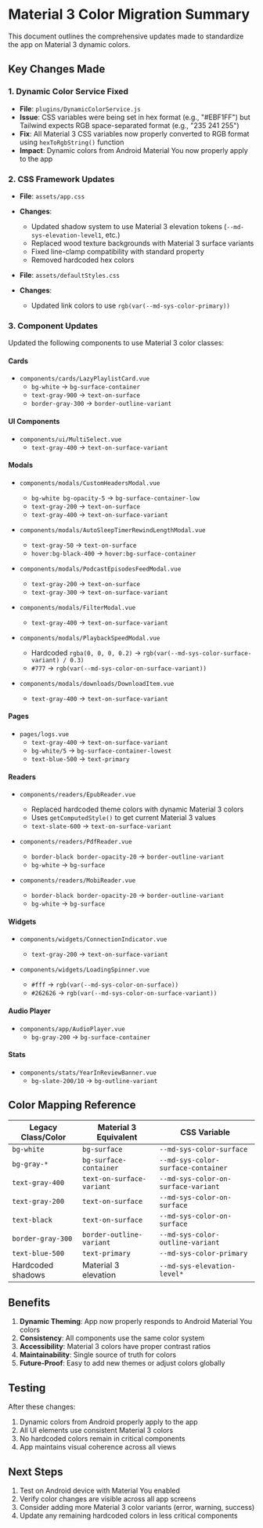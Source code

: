 # Material 3 Color Migration Summary

This document outlines the comprehensive updates made to standardize the app on Material 3 dynamic colors.

## Key Changes Made

### 1. Dynamic Color Service Fixed
- **File**: `plugins/DynamicColorService.js`
- **Issue**: CSS variables were being set in hex format (e.g., "#EBF1FF") but Tailwind expects RGB space-separated format (e.g., "235 241 255")
- **Fix**: All Material 3 CSS variables now properly converted to RGB format using `hexToRgbString()` function
- **Impact**: Dynamic colors from Android Material You now properly apply to the app

### 2. CSS Framework Updates
- **File**: `assets/app.css`
- **Changes**:
  - Updated shadow system to use Material 3 elevation tokens (`--md-sys-elevation-level1`, etc.)
  - Replaced wood texture backgrounds with Material 3 surface variants
  - Fixed line-clamp compatibility with standard property
  - Removed hardcoded hex colors

- **File**: `assets/defaultStyles.css`
- **Changes**:
  - Updated link colors to use `rgb(var(--md-sys-color-primary))`

### 3. Component Updates
Updated the following components to use Material 3 color classes:

#### Cards
- `components/cards/LazyPlaylistCard.vue`
  - `bg-white` → `bg-surface-container`
  - `text-gray-900` → `text-on-surface`
  - `border-gray-300` → `border-outline-variant`

#### UI Components
- `components/ui/MultiSelect.vue`
  - `text-gray-400` → `text-on-surface-variant`

#### Modals
- `components/modals/CustomHeadersModal.vue`
  - `bg-white bg-opacity-5` → `bg-surface-container-low`
  - `text-gray-200` → `text-on-surface`
  - `text-gray-400` → `text-on-surface-variant`

- `components/modals/AutoSleepTimerRewindLengthModal.vue`
  - `text-gray-50` → `text-on-surface`
  - `hover:bg-black-400` → `hover:bg-surface-container`

- `components/modals/PodcastEpisodesFeedModal.vue`
  - `text-gray-200` → `text-on-surface`
  - `text-gray-300` → `text-on-surface-variant`

- `components/modals/FilterModal.vue`
  - `text-gray-400` → `text-on-surface-variant`

- `components/modals/PlaybackSpeedModal.vue`
  - Hardcoded `rgba(0, 0, 0, 0.2)` → `rgb(var(--md-sys-color-surface-variant) / 0.3)`
  - `#777` → `rgb(var(--md-sys-color-on-surface-variant))`

- `components/modals/downloads/DownloadItem.vue`
  - `text-gray-400` → `text-on-surface-variant`

#### Pages
- `pages/logs.vue`
  - `text-gray-400` → `text-on-surface-variant`
  - `bg-white/5` → `bg-surface-container-lowest`
  - `text-blue-500` → `text-primary`

#### Readers
- `components/readers/EpubReader.vue`
  - Replaced hardcoded theme colors with dynamic Material 3 colors
  - Uses `getComputedStyle()` to get current Material 3 values
  - `text-slate-600` → `text-on-surface-variant`

- `components/readers/PdfReader.vue`
  - `border-black border-opacity-20` → `border-outline-variant`
  - `bg-white` → `bg-surface`

- `components/readers/MobiReader.vue`
  - `border-black border-opacity-20` → `border-outline-variant`
  - `bg-white` → `bg-surface`

#### Widgets
- `components/widgets/ConnectionIndicator.vue`
  - `text-gray-200` → `text-on-surface-variant`

- `components/widgets/LoadingSpinner.vue`
  - `#fff` → `rgb(var(--md-sys-color-on-surface))`
  - `#262626` → `rgb(var(--md-sys-color-on-surface-variant))`

#### Audio Player
- `components/app/AudioPlayer.vue`
  - `bg-gray-200` → `bg-surface-container`

#### Stats
- `components/stats/YearInReviewBanner.vue`
  - `bg-slate-200/10` → `bg-outline-variant`

## Color Mapping Reference

| Legacy Class/Color | Material 3 Equivalent | CSS Variable |
|-------------------|----------------------|--------------|
| `bg-white` | `bg-surface` | `--md-sys-color-surface` |
| `bg-gray-*` | `bg-surface-container` | `--md-sys-color-surface-container` |
| `text-gray-400` | `text-on-surface-variant` | `--md-sys-color-on-surface-variant` |
| `text-gray-200` | `text-on-surface` | `--md-sys-color-on-surface` |
| `text-black` | `text-on-surface` | `--md-sys-color-on-surface` |
| `border-gray-300` | `border-outline-variant` | `--md-sys-color-outline-variant` |
| `text-blue-500` | `text-primary` | `--md-sys-color-primary` |
| Hardcoded shadows | Material 3 elevation | `--md-sys-elevation-level*` |

## Benefits

1. **Dynamic Theming**: App now properly responds to Android Material You colors
2. **Consistency**: All components use the same color system
3. **Accessibility**: Material 3 colors have proper contrast ratios
4. **Maintainability**: Single source of truth for colors
5. **Future-Proof**: Easy to add new themes or adjust colors globally

## Testing

After these changes:
1. Dynamic colors from Android properly apply to the app
2. All UI elements use consistent Material 3 colors
3. No hardcoded colors remain in critical components
4. App maintains visual coherence across all views

## Next Steps

1. Test on Android device with Material You enabled
2. Verify color changes are visible across all app screens
3. Consider adding more Material 3 color variants (error, warning, success)
4. Update any remaining hardcoded colors in less critical components
